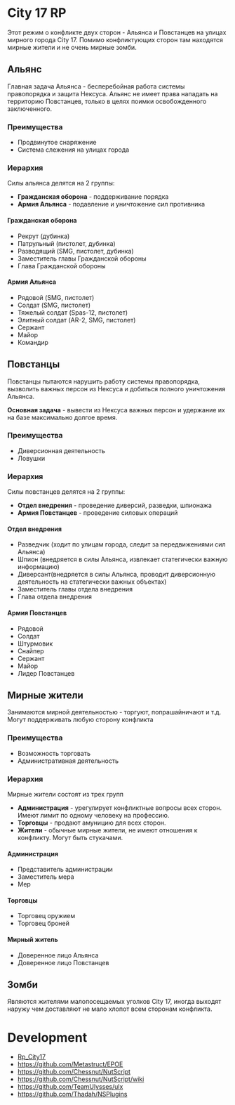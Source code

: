 # City 17 RP

Этот режим о конфликте двух сторон - Альянса и Повстанцев на улицах мирного города City 17. Помимо конфликтующих сторон там находятся мирные жители и не очень мирные зомби.

## Альянс
Главная задача Альянса - бесперебойная работа системы правопорядка и защита Нексуса. Альянс не имеет права нападать на территорию Повстанцев, только в целях поимки освобожденного заключенного.

### Преимущества
- Продвинутое снаряжение
- Система слежения на улицах города

### Иерархия
Силы альянса делятся на 2 группы:
- **Гражданская оборона** - поддерживание порядка
- **Армия Альянса** - подавление и уничтожение сил противника

#### Гражданская оборона
- Рекрут (дубинка)
- Патрульный (пистолет, дубинка)
- Разводящий (SMG, пистолет, дубинка)
- Заместитель главы Гражданской обороны
- Глава Гражданской обороны

#### Армия Альянса
- Рядовой (SMG, пистолет)
- Солдат (SMG, пистолет)
- Тяжелый солдат (Spas-12, пистолет)
- Элитный солдат (AR-2, SMG, пистолет)
- Сержант
- Майор
- Командир

## Повстанцы
Повстанцы пытаются нарушить работу системы правопорядка, вызволить важных персон из Нексуса и добиться полного уничтожения Альянса. 

**Основная задача** - вывести из Нексуса важных персон и удержание их на базе максимально долгое время.

### Преимущества
- Диверсионная деятельность
- Ловушки

### Иерархия
Силы повстанцев делятся на 2 группы:
- **Отдел внедрения** - проведение диверсий, разведки, шпионажа
- **Армия Повстанцев** - проведение силовых операций

#### Отдел внедрения
- Разведчик (ходит по улицам города, следит за передвижениями сил Альянса)
- Шпион (внедряется в силы Альянса, извлекает статегически важную информацию)
- Диверсант(внедряется в силы Альянса, проводит диверсионную деятельность на статегически важных объектах)
- Заместитель главы отдела внедрения
- Глава отдела внедрения

#### Армия Повстанцев
- Рядовой
- Солдат
- Штурмовик
- Снайпер
- Сержант
- Майор
- Лидер Повстанцев

## Мирные жители
Занимаются мирной деятельностью - торгуют, попрашайничают и т.д. Могут поддерживать любую сторону конфликта

### Преимущества
- Возможность торговать
- Административная деятельность

### Иерархия
Мирные жители состоят из трех групп
- **Администрация** - урегулирует конфликтные вопросы всех сторон. Имеют лимит по одному человеку на профессию.
- **Торговцы** - продают амуницию для всех сторон.
- **Жители** - обычные мирные жители, не имеют отношения к конфликту. Могут быть стукачами.

#### Администрация
- Представитель администрации
- Заместитель мера
- Мер

#### Торговцы
- Торговец оружием
- Торговец броней

#### Мирный житель
- Доверенное лицо Альянса
- Доверенное лицо Повстанцев

## Зомби
Являются жителями малопосещаемых уголков City 17, иногда выходят наружу чем доставляют не мало хлопот всем сторонам конфликта.

# Development

- [Rp_City17](https://steamcommunity.com/sharedfiles/filedetails/?l=russian&id=150899249)
- https://github.com/Metastruct/EPOE
- https://github.com/Chessnut/NutScript
- https://github.com/Chessnut/NutScript/wiki
- https://github.com/TeamUlysses/ulx
- https://github.com/Thadah/NSPlugins
